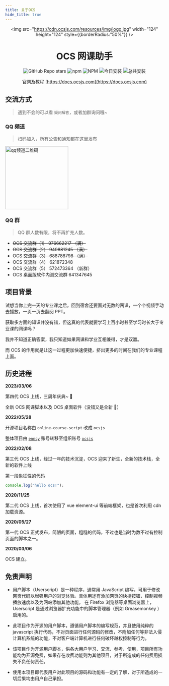 ```yaml
---
title: 关于OCS
hide_title: true
---
```


<div align="center">

<img src="https://cdn.ocsjs.com/resources/img/logo.jpg" width="124" height="124" style={{borderRadius:"50%"}} />

# OCS 网课助手

![GitHub Repo stars](https://img.shields.io/github/stars/ocsjs/ocsjs)
![npm](https://img.shields.io/npm/v/ocsjs?color=red)
![NPM](https://img.shields.io/npm/l/ocsjs)
![今日安装](https://img.shields.io/badge/dynamic/json?color=orange&label=今日安装&query=$.data.today_install&url=https://scriptcat.org/api/v1/scripts/367)
![总共安装](https://img.shields.io/badge/dynamic/json?color=red&label=总共安装&query=$.data.total_install&url=https://scriptcat.org/api/v1/scripts/367)

</div>
 
<div align="center" style={{fontSize:'24px'}}>

官网及教程 [https://docs.ocsjs.com](https://docs.ocsjs.com)

</div>

## 交流方式

> 遇到不会的可以看 `疑问解答`，或者加群询问哦~

### QQ 频道

> 扫码加入，所有公告和通知都在这里发布

<img   src="https://cdn.ocsjs.com/public/images/qq_pindao.jpg" alt="qq频道二维码"  width="200" />

### QQ 群

> QQ 群人数有限，将不再扩充人数。

- <del> OCS 交流群（1） 976662217 （满）</del>
- <del> OCS 交流群（2） 940881245 （满）</del>
- <del> OCS 交流群（3） 688788798 （满）</del>
- OCS 交流群（4） 621872348
- OCS 交流群（5） 572473364 （新群）
- OCS 桌面版软件内测交流群 641347645

## 项目背景

试想当你上完一天的专业课之后，回到宿舍还要面对无数的网课，一个个视频手动去播放，一页一页去翻阅 PPT。

获取多方面的知识并没有错，但这真的代表就要学习上百小时甚至学习时长大于专业课的网课吗？

我并不知道正确答案，我只知道如果网课和学业互相兼得，才是双赢。

而 OCS 的作用就是让这一过程更加快速便捷，挤出更多的时间在我们的专业课程上面。

## 历史进程

**2023/03/06**

第四代 OCS 上线，三周年庆典~ 🎉

全新 OCS 网课脚本以及 OCS 桌面软件（没错又是全新 🤣）

**2022/05/28**

开源项目名称由 `online-course-script` 改成 `ocsjs`

整体项目由 [`enncy`](https://github.com/enncy) 账号转移至组织账号 [`ocsjs`](https://github.com/ocsjs)

**2022/02/08**

第三代 OCS 上线，经过一年的技术沉淀，OCS 迎来了新生，全新的技术栈，全新的软件上线

第一段象征性的代码

```js
console.log("hello ocs!");
```

**2020/11/25**

第二代 OCS 上线，首次使用了 vue element-ui 等前端框架，也是首次利用 cdn 加载资源。

**2020/05/27**

第一代 OCS 正式发布，简陋的页面，粗糙的代码，不过也是当时为数不过有控制页面的脚本之一。

**2020/03/06**

OCS 建立。

## 免责声明

- 用户脚本（Userscript）是一种程序，通常用 JavaScript 编写，可用于修改网页代码以增强用户的浏览体验。具体用途有添加网页的快捷按钮，控制视频播放速度以及为网站添加其他功能。 在 Firefox 浏览器等桌面浏览器上，Userscript 是通过浏览器扩充功能中的脚本管理器（例如 Greasemonkey ）启用的。

- 此项目作为开源的用户脚本，遵循用户脚本的编写规范，并且使用纯粹的 javascript 执行代码，不对页面进行任何源码的修改，不附加任何等非法入侵计算机系统的功能，不对客户端计算机进行任何破坏越权控制等行为。

- 该项目作为开源用户脚本，供各大用户学习、交流、参考、使用，项目所有功能均为开源免费，如果存在收费功能则为其他项目，对于所造成的任何费用损失不负任何责任。
- 使用本项目即代表用户对此项目的源码和功能有一定的了解，对于所造成的一切后果均由用户自己承担。
